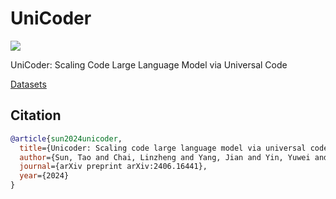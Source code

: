 # UniCoder

[![](https://img.shields.io/badge/arXiv-2406.16441-b31b1b.svg?style=for-the-badge)](https://arxiv.org/abs/2406.16441)

UniCoder: Scaling Code Large Language Model via Universal Code

[Datasets](https://huggingface.co/datasets/ASC8384/UniCoder)

## Citation

```bibtex
@article{sun2024unicoder,
  title={Unicoder: Scaling code large language model via universal code},
  author={Sun, Tao and Chai, Linzheng and Yang, Jian and Yin, Yuwei and Guo, Hongcheng and Liu, Jiaheng and Wang, Bing and Yang, Liqun and Li, Zhoujun},
  journal={arXiv preprint arXiv:2406.16441},
  year={2024}
}
```
